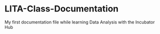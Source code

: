# LITA-Class-Documentation
My first documentation file while learning Data Analysis with the Incubator Hub

